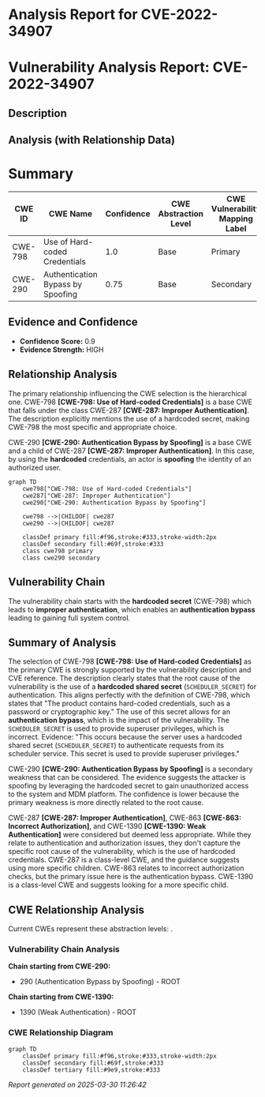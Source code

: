 # Analysis Report for CVE-2022-34907

# Vulnerability Analysis Report: CVE-2022-34907

## Description



## Analysis (with Relationship Data)

# Summary

| CWE ID  | CWE Name                       | Confidence | CWE Abstraction Level | CWE Vulnerability Mapping Label | CWE-Vulnerability Mapping Notes |
|---------|--------------------------------|------------|-----------------------|---------------------------------|---------------------------------|
| CWE-798 | Use of Hard-coded Credentials  | 1.0        | Base                  | Primary                          | Allowed                         |
| CWE-290 | Authentication Bypass by Spoofing | 0.75       | Base                  | Secondary                        | Allowed                         |

## Evidence and Confidence

*   **Confidence Score:** 0.9
*   **Evidence Strength:** HIGH

## Relationship Analysis

The primary relationship influencing the CWE selection is the hierarchical one. CWE-798 **[CWE-798: Use of Hard-coded Credentials]** is a base CWE that falls under the class CWE-287 **[CWE-287: Improper Authentication]**. The description explicitly mentions the use of a hardcoded secret, making CWE-798 the most specific and appropriate choice.

CWE-290 **[CWE-290: Authentication Bypass by Spoofing]** is a base CWE and a child of CWE-287 **[CWE-287: Improper Authentication]**. In this case, by using the **hardcoded** credentials, an actor is **spoofing** the identity of an authorized user.

```mermaid
graph TD
    cwe798["CWE-798: Use of Hard-coded Credentials"]
    cwe287["CWE-287: Improper Authentication"]
    cwe290["CWE-290: Authentication Bypass by Spoofing"]

    cwe798 -->|CHILDOF| cwe287
    cwe290 -->|CHILDOF| cwe287

    classDef primary fill:#f96,stroke:#333,stroke-width:2px
    classDef secondary fill:#69f,stroke:#333
    class cwe798 primary
    class cwe290 secondary
```

## Vulnerability Chain

The vulnerability chain starts with the **hardcoded secret** (CWE-798) which leads to **improper authentication**, which enables an **authentication bypass** leading to gaining full system control.

## Summary of Analysis

The selection of CWE-798 **[CWE-798: Use of Hard-coded Credentials]** as the primary CWE is strongly supported by the vulnerability description and CVE reference. The description clearly states that the root cause of the vulnerability is the use of a **hardcoded shared secret** (`SCHEDULER_SECRET`) for authentication. This aligns perfectly with the definition of CWE-798, which states that "The product contains hard-coded credentials, such as a password or cryptographic key." The use of this secret allows for an **authentication bypass**, which is the impact of the vulnerability. The `SCHEDULER_SECRET` is used to provide superuser privileges, which is incorrect.
Evidence: "This occurs because the server uses a hardcoded shared secret (`SCHEDULER_SECRET`) to authenticate requests from its scheduler service. This secret is used to provide superuser privileges."

CWE-290 **[CWE-290: Authentication Bypass by Spoofing]** is a secondary weakness that can be considered. The evidence suggests the attacker is spoofing by leveraging the hardcoded secret to gain unauthorized access to the system and MDM platform. The confidence is lower because the primary weakness is more directly related to the root cause.

CWE-287 **[CWE-287: Improper Authentication]**, CWE-863 **[CWE-863: Incorrect Authorization]**, and CWE-1390 **[CWE-1390: Weak Authentication]** were considered but deemed less appropriate. While they relate to authentication and authorization issues, they don't capture the specific root cause of the vulnerability, which is the use of hardcoded credentials. CWE-287 is a class-level CWE, and the guidance suggests using more specific children. CWE-863 relates to incorrect authorization checks, but the primary issue here is the authentication bypass. CWE-1390 is a class-level CWE and suggests looking for a more specific child.


## CWE Relationship Analysis

Current CWEs represent these abstraction levels: .


### Vulnerability Chain Analysis

**Chain starting from CWE-290:**
- 290 (Authentication Bypass by Spoofing) - ROOT


**Chain starting from CWE-1390:**
- 1390 (Weak Authentication) - ROOT



### CWE Relationship Diagram

```mermaid
graph TD
    classDef primary fill:#f96,stroke:#333,stroke-width:2px
    classDef secondary fill:#69f,stroke:#333
    classDef tertiary fill:#9e9,stroke:#333
```



*Report generated on 2025-03-30 11:26:42*
